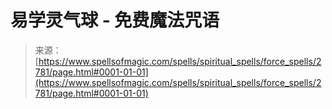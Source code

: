 <!--yml

category: 未分类

date: 2024-06-12 18:36:30

-->

# 易学灵气球 - 免费魔法咒语

> 来源：[https://www.spellsofmagic.com/spells/spiritual_spells/force_spells/2781/page.html#0001-01-01](https://www.spellsofmagic.com/spells/spiritual_spells/force_spells/2781/page.html#0001-01-01)
